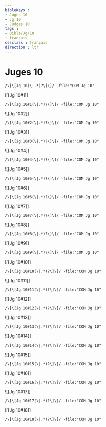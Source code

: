 ```yaml
---
bibleKeys : 
- Juges 10
- Jg 10
- Judges 10
tags : 
- Bible/Jg/10
- français
cssclass : français
direction : ltr
---
```


# Juges 10

```query
/\[\[Jg 10(\|.*)?\]\]/ -file:"COM Jg 10"
```



![[Jg 10#1]]

```query
/\[\[Jg 10#1(\|.*)?\]\]/ -file:"COM Jg 10"
```

![[Jg 10#2]]

```query
/\[\[Jg 10#2(\|.*)?\]\]/ -file:"COM Jg 10"
```

![[Jg 10#3]]

```query
/\[\[Jg 10#3(\|.*)?\]\]/ -file:"COM Jg 10"
```

![[Jg 10#4]]

```query
/\[\[Jg 10#4(\|.*)?\]\]/ -file:"COM Jg 10"
```

![[Jg 10#5]]

```query
/\[\[Jg 10#5(\|.*)?\]\]/ -file:"COM Jg 10"
```

![[Jg 10#6]]

```query
/\[\[Jg 10#6(\|.*)?\]\]/ -file:"COM Jg 10"
```

![[Jg 10#7]]

```query
/\[\[Jg 10#7(\|.*)?\]\]/ -file:"COM Jg 10"
```

![[Jg 10#8]]

```query
/\[\[Jg 10#8(\|.*)?\]\]/ -file:"COM Jg 10"
```

![[Jg 10#9]]

```query
/\[\[Jg 10#9(\|.*)?\]\]/ -file:"COM Jg 10"
```

![[Jg 10#10]]

```query
/\[\[Jg 10#10(\|.*)?\]\]/ -file:"COM Jg 10"
```

![[Jg 10#11]]

```query
/\[\[Jg 10#11(\|.*)?\]\]/ -file:"COM Jg 10"
```

![[Jg 10#12]]

```query
/\[\[Jg 10#12(\|.*)?\]\]/ -file:"COM Jg 10"
```

![[Jg 10#13]]

```query
/\[\[Jg 10#13(\|.*)?\]\]/ -file:"COM Jg 10"
```

![[Jg 10#14]]

```query
/\[\[Jg 10#14(\|.*)?\]\]/ -file:"COM Jg 10"
```

![[Jg 10#15]]

```query
/\[\[Jg 10#15(\|.*)?\]\]/ -file:"COM Jg 10"
```

![[Jg 10#16]]

```query
/\[\[Jg 10#16(\|.*)?\]\]/ -file:"COM Jg 10"
```

![[Jg 10#17]]

```query
/\[\[Jg 10#17(\|.*)?\]\]/ -file:"COM Jg 10"
```

![[Jg 10#18]]

```query
/\[\[Jg 10#18(\|.*)?\]\]/ -file:"COM Jg 10"
```

